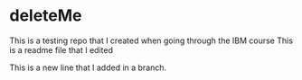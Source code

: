 # deleteMe
This is a testing repo that I created when going through the IBM course
This is a readme file that I edited

This is a new line that I added in a branch.
